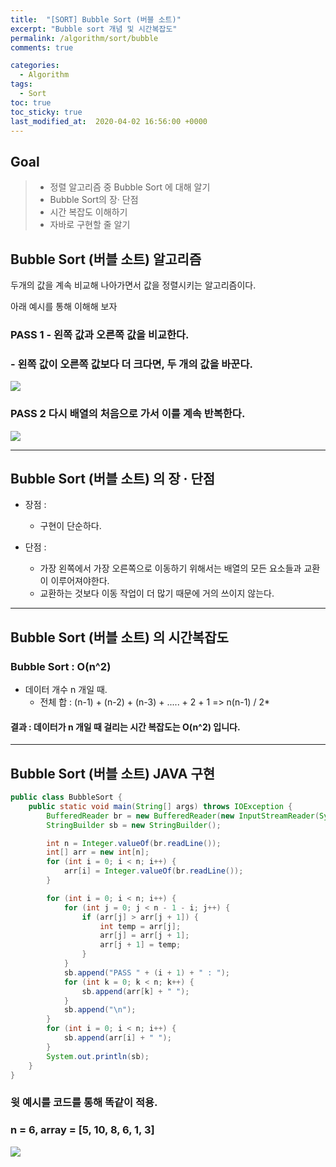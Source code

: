 ```yaml
---
title:  "[SORT] Bubble Sort (버블 소트)"
excerpt: "Bubble sort 개념 및 시간복잡도"
permalink: /algorithm/sort/bubble
comments: true

categories:
  - Algorithm
tags: 
  - Sort
toc: true
toc_sticky: true
last_modified_at:  2020-04-02 16:56:00 +0000
---
```


## Goal

> - 정렬 알고리즘 중 Bubble Sort 에 대해 알기
> - Bubble Sort의 장· 단점 
> - 시간 복잡도 이해하기 
> - 자바로 구현할 줄 알기



## Bubble Sort (버블 소트) 알고리즘

두개의 값을 계속 비교해 나아가면서 값을 정렬시키는 알고리즘이다. 

아래 예시를 통해 이해해 보자 

### PASS 1  -  왼쪽 값과 오른쪽 값을 비교한다. 

### 			  -  왼쪽 값이 오른쪽 값보다 더 크다면, 두 개의 값을 바꾼다. 

![](https://chlgpdus921.github.io/assets/images/bubblesort/그림1.png)








### PASS 2  다시 배열의 처음으로 가서 이를 계속 반복한다. 

![](https://chlgpdus921.github.io/assets/images/bubblesort/그림2.png)





---

## Bubble Sort (버블 소트) 의 장 · 단점

- 장점 :
  - 구현이 단순하다. 

- 단점 :
  - 가장 왼쪽에서 가장 오른쪽으로 이동하기 위해서는 배열의 모든 요소들과 교환이 이루어져야한다. 
  - 교환하는 것보다 이동 작업이 더 많기 때문에 거의 쓰이지 않는다. 

---

## Bubble Sort (버블 소트) 의 시간복잡도

### Bubble Sort  :   O(n^2) 

- 데이터 개수 n 개일 때.
  - 전체 합 :  (n-1) + (n-2) + (n-3) + ..... + 2 + 1 =>  n(n-1) / 2*

 

#### 결과 : 데이터가 n 개일 때 걸리는 시간 복잡도는 O(n^2) 입니다. 



---

## Bubble Sort (버블 소트)  JAVA 구현

```java
public class BubbleSort {
	public static void main(String[] args) throws IOException {
		BufferedReader br = new BufferedReader(new InputStreamReader(System.in));
		StringBuilder sb = new StringBuilder();

		int n = Integer.valueOf(br.readLine());
		int[] arr = new int[n];
		for (int i = 0; i < n; i++) {
			arr[i] = Integer.valueOf(br.readLine());
		}

		for (int i = 0; i < n; i++) {
			for (int j = 0; j < n - 1 - i; j++) {
				if (arr[j] > arr[j + 1]) {
					int temp = arr[j];
					arr[j] = arr[j + 1];
					arr[j + 1] = temp;
				}
			}
			sb.append("PASS " + (i + 1) + " : ");
			for (int k = 0; k < n; k++) {
				sb.append(arr[k] + " ");
			}
			sb.append("\n");
		}
		for (int i = 0; i < n; i++) {
			sb.append(arr[i] + " ");
		}
		System.out.println(sb);
	}
}
```


### 윗 예시를 코드를 통해 똑같이 적용.

### n = 6,  array = [5, 10, 8, 6, 1, 3]

![](https://chlgpdus921.github.io/assets/images/bubblesort/result.PNG)



